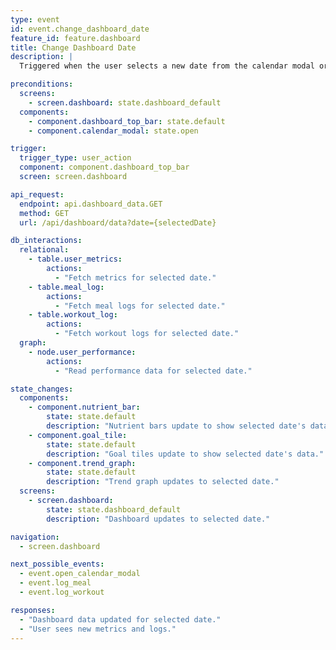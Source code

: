 ```yaml
---
type: event
id: event.change_dashboard_date
feature_id: feature.dashboard
title: Change Dashboard Date
description: |
  Triggered when the user selects a new date from the calendar modal or uses the navigation arrows in the dashboard top bar. Updates the dashboard to show data for the selected date.

preconditions:
  screens:
    - screen.dashboard: state.dashboard_default
  components:
    - component.dashboard_top_bar: state.default
    - component.calendar_modal: state.open

trigger:
  trigger_type: user_action
  component: component.dashboard_top_bar
  screen: screen.dashboard

api_request:
  endpoint: api.dashboard_data.GET
  method: GET
  url: /api/dashboard/data?date={selectedDate}

db_interactions:
  relational:
    - table.user_metrics:
        actions:
          - "Fetch metrics for selected date."
    - table.meal_log:
        actions:
          - "Fetch meal logs for selected date."
    - table.workout_log:
        actions:
          - "Fetch workout logs for selected date."
  graph:
    - node.user_performance:
        actions:
          - "Read performance data for selected date."

state_changes:
  components:
    - component.nutrient_bar:
        state: state.default
        description: "Nutrient bars update to show selected date's data."
    - component.goal_tile:
        state: state.default
        description: "Goal tiles update to show selected date's data."
    - component.trend_graph:
        state: state.default
        description: "Trend graph updates to selected date."
  screens:
    - screen.dashboard:
        state: state.dashboard_default
        description: "Dashboard updates to selected date."

navigation:
  - screen.dashboard

next_possible_events:
  - event.open_calendar_modal
  - event.log_meal
  - event.log_workout

responses:
  - "Dashboard data updated for selected date."
  - "User sees new metrics and logs."
---
```

